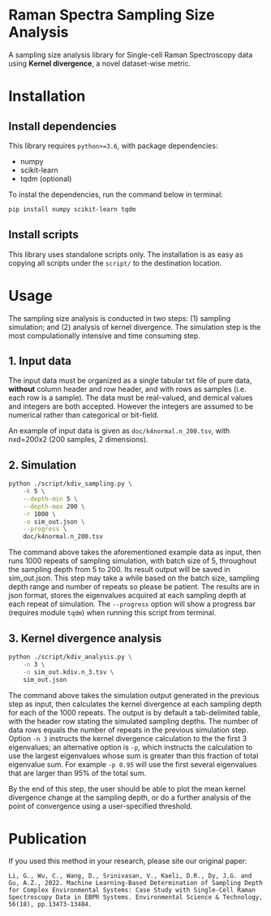 # Raman Spectra Sampling Size Analysis

A sampling size analysis library for Single-cell Raman Spectroscopy data using
<b>Kernel divergence</b>, a novel dataset-wise metric.

# Installation

## Install dependencies

This library requires `python>=3.6`, with package dependencies:

* numpy
* scikit-learn
* tqdm (optional)

To instal the dependencies, run the command below in terminal:

```bash
pip install numpy scikit-learn tqdm
```

## Install scripts

This library uses standalone scripts only. The installation is as easy as
copying all scripts under the `script/` to the destination location.

# Usage

The sampling size analysis is conducted in two steps: (1) sampling simulation;
and (2) analysis of kernel divergence. The simulation step is the most
compulationally intensive and time consuming step.

## 1. Input data

The input data must be organized as a single tabular txt file of pure data,
<b>without</b> column header and row header, and with rows as samples (i.e. each
row is a sample).
The data must be real-valued, and demical values and integers are both accepted.
However the integers are assumed to be numerical rather than categorical or
bit-field.

An example of input data is given as `doc/k4normal.n_200.tsv`, with nxd=200x2
(200 samples, 2 dimensions).

## 2. Simulation

```bash
python ./script/kdiv_sampling.py \
	-k 5 \
	--depth-min 5 \
	--depth-max 200 \
	-r 1000 \
	-o sim_out.json \
	--progress \
	doc/k4normal.n_200.tsv
```

The command above takes the aforementioned example data as input, then runs 1000
repeats of sampling simulation, with batch size of 5, throughout the sampling
depth from 5 to 200. Its result output will be saved in sim_out.json. This step
may take a while based on the batch size, sampling depth range and number of
repeats so please be patient. The results are in json format, stores the
eigenvalues acquired at each sampling depth at each repeat of simulation.
The `--progress` option will show a progress bar (requires module `tqdm`) when
running this script from terminal.


## 3. Kernel divergence analysis

```bash
python ./script/kdiv_analysis.py \
	-n 3 \
	-o sim_out.kdiv.n_3.tsv \
	sim_out.json
```

The command above takes the simulation output generated in the previous step as
input, then calculates the kernel divergence at each sampling depth for each of
the 1000 repeats. The output is by default a tab-delimited table, with the
header row stating the simulated sampling depths. The number of data rows equals
the number of repeats in the previous simulation step. Option `-n 3` instructs
the kernel divergence calculation to the the first 3 eigenvalues; an alternative
option is `-p`, which instructs the calculation to use the largest eigenvalues
whose sum is greater than this fraction of total eigenvalue sum. For example
`-p 0.95` will use the first several eigenvalues that are larger than 95% of the
total sum.

By the end of this step, the user should be able to plot the mean kernel
divergence change at the sampling depth, or do a further analysis of the point
of convergence using a user-specified threshold.


# Publication

If you used this method in your research, please site our original paper:

```
Li, G., Wu, C., Wang, D., Srinivasan, V., Kaeli, D.R., Dy, J.G. and Gu, A.Z., 2022. Machine Learning-Based Determination of Sampling Depth for Complex Environmental Systems: Case Study with Single-Cell Raman Spectroscopy Data in EBPR Systems. Environmental Science & Technology, 56(18), pp.13473-13484.
```
